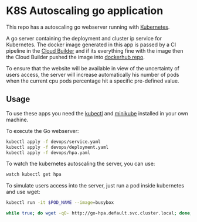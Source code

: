 # K8S Autoscaling go application
This repo has a autoscaling go webserver running with [Kubernetes](https://kubernetes.io/pt/).

A go server containing the deployment and cluster ip service for Kubernetes. The docker image generated in this app is passed by a CI pipeline in the [Cloud Builder](https://cloud.google.com/cloud-build) and if its everything fine with the image then the Cloud Builder pushed the image into [dockerhub repo](https://hub.docker.com/repository/docker/leorrodrigues/go-hpa).

To ensure that the website will be available in view of the uncertainty of users access, the server will increase automatically his number of pods when the current cpu pods percentage hit a specific pre-defined value.

## Usage

To use these apps you need the [kubectl](https://kubernetes.io/docs/tasks/tools/install-kubectl/) and [minikube](https://kubernetes.io/docs/setup/learning-environment/minikube/) installed in your own machine.

To execute the Go webserver:
```bash
kubectl apply -f devops/service.yaml
kubectl apply -f devops/deployment.yaml
kubectl apply -f devops/hpa.yaml
```

To watch the kubernetes autoscaling the server, you can use:
```bash
watch kubectl get hpa
```

To simulate users access into the server, just run a pod inside kubernetes and use wget:
```bash
kubectl run -it $POD_NAME --image=busybox

while true; do wget -qO- http://go-hpa.default.svc.cluster.local; done;
```
